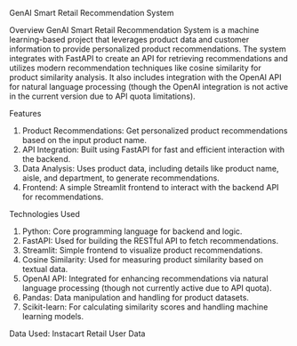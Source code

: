 GenAI Smart Retail Recommendation System

Overview
GenAI Smart Retail Recommendation System is a machine learning-based project that leverages product data and customer information to provide personalized product recommendations. 
The system integrates with FastAPI to create an API for retrieving recommendations and utilizes modern recommendation techniques like cosine similarity for product similarity analysis. 
It also includes integration with the OpenAI API for natural language processing (though the OpenAI integration is not active in the current version due to API quota limitations).

Features

1. Product Recommendations: Get personalized product recommendations based on the input product name.
2. API Integration: Built using FastAPI for fast and efficient interaction with the backend.
3. Data Analysis: Uses product data, including details like product name, aisle, and department, to generate recommendations.
4. Frontend: A simple Streamlit frontend to interact with the backend API for recommendations.

Technologies Used

1. Python: Core programming language for backend and logic.
2. FastAPI: Used for building the RESTful API to fetch recommendations.
3. Streamlit: Simple frontend to visualize product recommendations.
4. Cosine Similarity: Used for measuring product similarity based on textual data.
5. OpenAI API: Integrated for enhancing recommendations via natural language processing (though not currently active due to API quota).
6. Pandas: Data manipulation and handling for product datasets.
7. Scikit-learn: For calculating similarity scores and handling machine learning models.

Data Used: Instacart Retail User Data 
